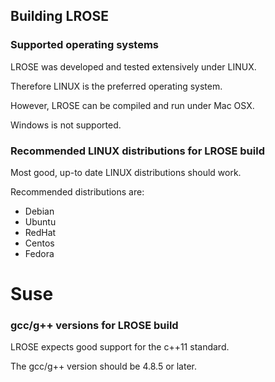## Building LROSE

### Supported operating systems

LROSE was developed and tested extensively under LINUX.

Therefore LINUX is the preferred operating system.

However, LROSE can be compiled and run under Mac OSX.

Windows is not supported.

### Recommended LINUX distributions for LROSE build

Most good, up-to date LINUX distributions should work.

Recommended distributions are:

  * Debian
  * Ubuntu
  * RedHat
  * Centos
  * Fedora
  # Suse

### gcc/g++ versions for LROSE build

LROSE expects good support for the c++11 standard.

The gcc/g++ version should be 4.8.5 or later.

